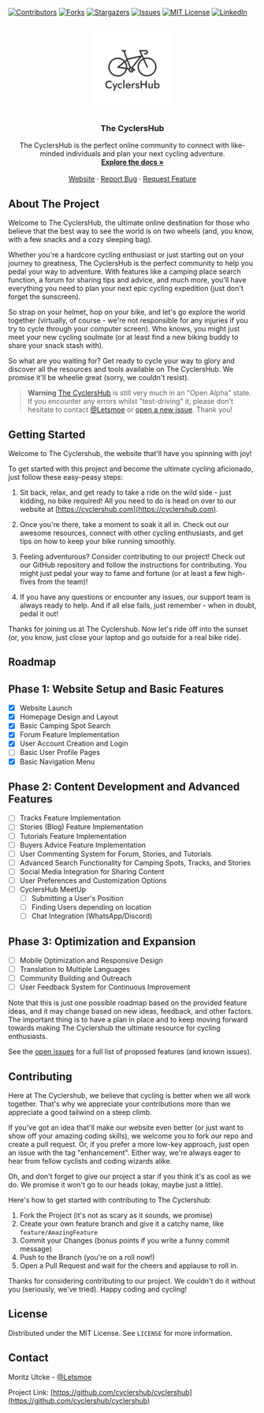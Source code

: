 [![Contributors][contributors-shield]][contributors-url]
[![Forks][forks-shield]][forks-url]
[![Stargazers][stars-shield]][stars-url]
[![Issues][issues-shield]][issues-url]
[![MIT License][license-shield]][license-url]
[![LinkedIn][linkedin-shield]][linkedin-url]

<br />
<div align="center">
  <a href="https://github.com/cyclershub/cyclershub">
    <img src="public/logo-white-bg.png" alt="Logo" width="160" height="160">
  </a>

<h3 align="center">The CyclersHub</h3>

  <p align="center">
    The CyclersHub is the perfect online community to connect with like-minded individuals and plan your next cycling adventure.
    <br />
    <a href="https://docs.cyclershub.com"><strong>Explore the docs »</strong></a>
    <br />
    <br />
    <a href="https://cyclershub.com">Website</a>
    ·
    <a href="https://github.com/cyclershub/cyclershub/issues">Report Bug</a>
    ·
    <a href="https://github.com/cyclershub/cyclershub/issues">Request Feature</a>
  </p>
</div>

## About The Project

Welcome to The CyclersHub, the ultimate online destination for those who believe that the best way to see the world is on two wheels (and, you know, with a few snacks and a cozy sleeping bag).

Whether you're a hardcore cycling enthusiast or just starting out on your journey to greatness, The CyclersHub is the perfect community to help you pedal your way to adventure. With features like a camping place search function, a forum for sharing tips and advice, and much more, you'll have everything you need to plan your next epic cycling expedition (just don't forget the sunscreen).

So strap on your helmet, hop on your bike, and let's go explore the world together (virtually, of course - we're not responsible for any injuries if you try to cycle through your computer screen). Who knows, you might just meet your new cycling soulmate (or at least find a new biking buddy to share your snack stash with).

So what are you waiting for? Get ready to cycle your way to glory and discover all the resources and tools available on The CyclersHub. We promise it'll be wheelie great (sorry, we couldn't resist).

> **Warning**
> [The CyclersHub](https://cyclershub.com) is still very much in an "Open Alpha" state. If you encounter any errors whilst "test-driving" it, please don't hesitate to contact [@Letsmoe](https://github.com/Letsmoe) or [open a new issue](https://github.com/cyclershub/cyclershub/issues). Thank you!

## Getting Started

Welcome to The Cyclershub, the website that'll have you spinning with joy!

To get started with this project and become the ultimate cycling aficionado, just follow these easy-peasy steps:

1. Sit back, relax, and get ready to take a ride on the wild side - just kidding, no bike required! All you need to do is head on over to our website at [https://cyclershub.com](https://cyclershub.com).

2. Once you're there, take a moment to soak it all in. Check out our awesome resources, connect with other cycling enthusiasts, and get tips on how to keep your bike running smoothly.

3. Feeling adventurous? Consider contributing to our project! Check out our GitHub repository and follow the instructions for contributing. You might just pedal your way to fame and fortune (or at least a few high-fives from the team)!

4. If you have any questions or encounter any issues, our support team is always ready to help. And if all else fails, just remember - when in doubt, pedal it out!

Thanks for joining us at The Cyclershub. Now let's ride off into the sunset (or, you know, just close your laptop and go outside for a real bike ride).

## Roadmap

## Phase 1: Website Setup and Basic Features

- [x] Website Launch
- [x] Homepage Design and Layout
- [x] Basic Camping Spot Search
- [x] Forum Feature Implementation
- [x] User Account Creation and Login
- [ ] Basic User Profile Pages
- [x] Basic Navigation Menu

## Phase 2: Content Development and Advanced Features

- [ ] Tracks Feature Implementation
- [ ] Stories (Blog) Feature Implementation
- [ ] Tutorials Feature Implementation
- [ ] Buyers Advice Feature Implementation
- [ ] User Commenting System for Forum, Stories, and Tutorials
- [ ] Advanced Search Functionality for Camping Spots, Tracks, and Stories
- [ ] Social Media Integration for Sharing Content
- [ ] User Preferences and Customization Options
- [ ] CyclersHub MeetUp
  - [ ] Submitting a User's Position
  - [ ] Finding Users depending on location
  - [ ] Chat Integration (WhatsApp/Discord)

## Phase 3: Optimization and Expansion

- [ ] Mobile Optimization and Responsive Design
- [ ] Translation to Multiple Languages
- [ ] Community Building and Outreach
- [ ] User Feedback System for Continuous Improvement

Note that this is just one possible roadmap based on the provided feature ideas, and it may change based on new ideas, feedback, and other factors. The important thing is to have a plan in place and to keep moving forward towards making The Cyclershub the ultimate resource for cycling enthusiasts.

See the [open issues](https://github.com/cyclershub/cyclershub/issues) for a full list of proposed features (and known issues).

## Contributing

Here at The Cyclershub, we believe that cycling is better when we all work together. That's why we appreciate your contributions more than we appreciate a good tailwind on a steep climb.

If you've got an idea that'll make our website even better (or just want to show off your amazing coding skills), we welcome you to fork our repo and create a pull request. Or, if you prefer a more low-key approach, just open an issue with the tag "enhancement". Either way, we're always eager to hear from fellow cyclists and coding wizards alike.

Oh, and don't forget to give our project a star if you think it's as cool as we do. We promise it won't go to our heads (okay, maybe just a little).

Here's how to get started with contributing to The Cyclershub:

1. Fork the Project (it's not as scary as it sounds, we promise)
2. Create your own feature branch and give it a catchy name, like `feature/AmazingFeature`
3. Commit your Changes (bonus points if you write a funny commit message)
4. Push to the Branch (you're on a roll now!)
5. Open a Pull Request and wait for the cheers and applause to roll in.

Thanks for considering contributing to our project. We couldn't do it without you (seriously, we've tried). Happy coding and cycling!

## License

Distributed under the MIT License. See `LICENSE` for more information.

## Contact

Moritz Utcke - [@Letsmoe](https://github.com/Letsmoe)

Project Link: [https://github.com/cyclershub/cyclershub](https://github.com/cyclershub/cyclershub)

[contributors-shield]: https://img.shields.io/github/contributors/cyclershub/cyclershub.svg?style=for-the-badge
[contributors-url]: https://github.com/cyclershub/cyclershub/graphs/contributors
[forks-shield]: https://img.shields.io/github/forks/cyclershub/cyclershub.svg?style=for-the-badge
[forks-url]: https://github.com/cyclershub/cyclershub/network/members
[stars-shield]: https://img.shields.io/github/stars/cyclershub/cyclershub.svg?style=for-the-badge
[stars-url]: https://github.com/cyclershub/cyclershub/stargazers
[issues-shield]: https://img.shields.io/github/issues/cyclershub/cyclershub.svg?style=for-the-badge
[issues-url]: https://github.com/cyclershub/cyclershub/issues
[license-shield]: https://img.shields.io/github/license/cyclershub/cyclershub.svg?style=for-the-badge
[license-url]: https://github.com/cyclershub/cyclershub/blob/master/LICENSE.txt
[linkedin-shield]: https://img.shields.io/badge/-LinkedIn-black.svg?style=for-the-badge&logo=linkedin&colorB=555
[linkedin-url]: https://linkedin.com/in/moritz-utcke-5677a3184
